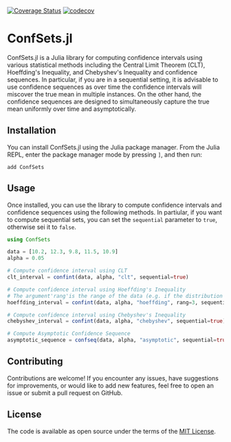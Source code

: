 [![Coverage Status](https://app.travis-ci.com/bergio13/ConfSets.jl.svg?branch=main)](https://app.travis-ci.com/bergio13/ConfSets.jl.svg?branch=main)
[![codecov](https://codecov.io/gh/bergio13/ConfSets.jl/graph/badge.svg?token=2WDDX6XTIH)](https://codecov.io/gh/bergio13/ConfSets.jl)

# ConfSets.jl

ConfSets.jl is a Julia library for computing confidence intervals using various statistical methods including the Central Limit Theorem (CLT), Hoeffding's Inequality, and Chebyshev's Inequality and confidence sequences. In particular, if you are in a sequential setting, it is advisable to use confidence sequences as over time the confidence intervals will miscover the true mean in multiple instances. On the other hand, the confidence sequences are designed to simultaneously capture the true mean uniformly over time and asymptotically.

## Installation

You can install ConfSets.jl using the Julia package manager. From the Julia REPL, enter the package manager mode by pressing `]`, and then run:

```
add ConfSets
```

## Usage

Once installed, you can use the library to compute confidence intervals and confidence sequences using the following methods. In partiular, if you want to compute sequential sets, you can set the `sequential` parameter to `true`, otherwise sei it to `false`.

```julia
using ConfSets

data = [10.2, 12.3, 9.8, 11.5, 10.9]
alpha = 0.05

# Compute confidence interval using CLT
clt_interval = confint(data, alpha, "clt", sequential=true)

# Compute confidence interval using Hoeffding's Inequality
# The argument'rang'is the range of the data (e.g. if the distribution is in hte range 9-13 --> set rang=4)
hoeffding_interval = confint(data, alpha, "hoeffding", rang=3, sequential=false)

# Compute confidence interval using Chebyshev's Inequality
chebyshev_interval = confint(data, alpha, "chebyshev", sequential=true)

# Compute Asymptotic Confidence Sequence
asymptotic_sequence = confseq(data, alpha, "asymptotic", sequential=true)
```

## Contributing

Contributions are welcome! If you encounter any issues, have suggestions for improvements, or would like to add new features, feel free to open an issue or submit a pull request on GitHub.

## License

The code is available as open source under the terms of the [MIT License](https://opensource.org/licenses/MIT).
